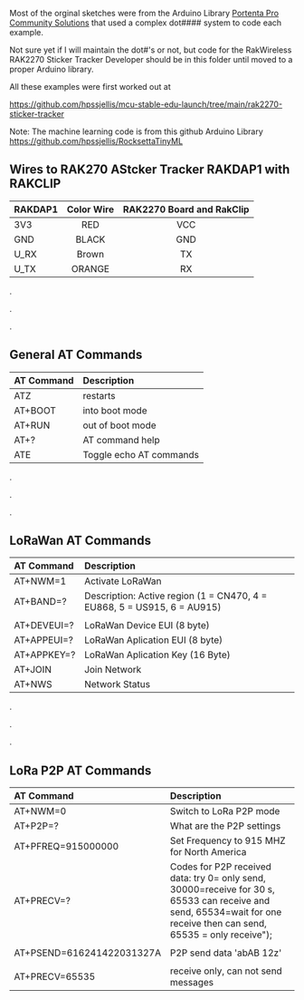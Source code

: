 Most of the orginal sketches were from the Arduino Library [Portenta Pro Community Solutions](https://github.com/hpssjellis/portenta-pro-community-solutions/tree/main/examples) that used a complex dot#### system to code each example.

Not sure yet if I will maintain the dot#'s or not, but code for the RakWireless RAK2270 Sticker Tracker Developer  should be in this folder until moved to a proper Arduino library.



All these examples were first worked out at 

https://github.com/hpssjellis/mcu-stable-edu-launch/tree/main/rak2270-sticker-tracker


Note: The machine learning code is from this github Arduino Library    https://github.com/hpssjellis/RocksettaTinyML







## Wires to RAK270 AStcker Tracker RAKDAP1 with RAKCLIP

| RAKDAP1   |      Color Wire      |  RAK2270 Board and RakClip |
|:----------|:-------------:|:------:|
| 3V3 |  RED |VCC |
| GND |    BLACK   |   GND |
| U_RX | Brown |    TX |
| U_TX | ORANGE |    RX |




.

.


.






## General AT Commands
| AT Command  |    Description      |
|:----------|:-------------|
| ATZ | restarts  |
| AT+BOOT | into boot mode |
| AT+RUN | out of boot mode |
| AT+? | AT command help |
| ATE | Toggle echo AT commands |


.


.


.



## LoRaWan AT Commands

| AT Command  |    Description      |
|:----------|:-------------|
| AT+NWM=1 |  Activate LoRaWan  |
| AT+BAND=? | Description: Active region (1 = CN470, 4 = EU868, 5 = US915, 6 = AU915)   |
|   |   |
| AT+DEVEUI=? |  LoRaWan Device EUI (8 byte) |
| AT+APPEUI=?   |  LoRaWan Aplication EUI   (8 byte) |
| AT+APPKEY=? |  LoRaWan Aplication Key   (16 Byte) |
| AT+JOIN |  Join Network  |
| AT+NWS  | Network Status  |



.



.




.

## LoRa P2P AT Commands

| AT Command  |    Description      |
|:----------|:-------------|
| AT+NWM=0  |  Switch to LoRa P2P mode  |
|  AT+P2P=? |  What are the P2P settings   |
| AT+PFREQ=915000000  |  Set Frequency to 915 MHZ for North America   |
| AT+PRECV=?  |   Codes for P2P received data:  try 0= only send, 30000=receive for 30 s, 65533 can receive and send, 65534=wait for one receive then can send, 65535 = only receive");   |
|   |   |
| AT+PSEND=616241422031327A  | P2P send data  'abAB 12z'   |
|   |   |
| AT+PRECV=65535  |  receive only, can not send messages |













